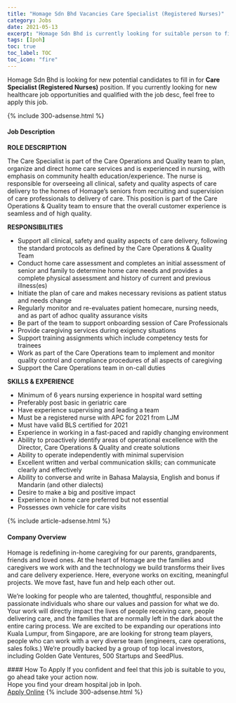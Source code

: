 ```yaml
---
title: "Homage Sdn Bhd Vacancies Care Specialist (Registered Nurses)" 
category: Jobs 
date: 2021-05-13 
excerpt: "Homage Sdn Bhd is currently looking for suitable person to fill in the Care Specialist (Registered Nurses) which positioned at Ipoh" 
tags: [Ipoh] 
toc: true 
toc_label: TOC 
toc_icon: "fire" 
--- 
```


<p>Homage Sdn Bhd is looking for new potential candidates to fill in for <b>Care Specialist (Registered Nurses)</b> position. If you currently looking for new healthcare job opportunities and qualified with the job desc, feel free to apply this job.
</p>{% include 300-adsense.html %} 
<div><div><h4>Job Description</h4></div><div><div><span><div><p><strong>ROLE DESCRIPTION</strong></p><p><span>The Care Specialist is part of the Care Operations and Quality team to plan, organize and direct home care services and is experienced in nursing, with emphasis on community health education/experience. The nurse is responsible for overseeing all clinical, safety and quality aspects of care delivery to the homes of Homage&#8217;s seniors from recruiting and supervision of care professionals to delivery of care. This position is part of the Care Operations &amp; Quality team to ensure that the overall customer experience is seamless and of high quality.</span></p><p><strong>RESPONSIBILITIES</strong></p><ul><li><span>Support all clinical, safety and quality aspects of care delivery, following the standard protocols as defined by the Care Operations &amp; Quality Team</span></li><li><span>Conduct home care assessment and completes an initial assessment of senior and family to determine home care needs and provides a complete physical assessment and history of current and previous illness(es)</span></li><li><span>Initiate the plan of care and makes necessary revisions as patient status and needs change</span></li><li><span>Regularly monitor and re-evaluates patient homecare, nursing needs, and as part of adhoc quality assurance visits</span></li><li><span>Be part of the team to support onboarding session of Care Professionals</span></li><li><span>Provide caregiving services during exigency situations</span></li><li><span>Support training assignments which include competency tests for trainees</span></li><li><span>Work as part of the Care Operations team to implement and monitor quality control and compliance procedures of all aspects of caregiving</span></li><li><span>Support the Care Operations team in on-call duties</span></li></ul><p><strong>SKILLS &amp; EXPERIENCE</strong></p><ul><li><span>Minimum of 6 years nursing experience in hospital ward setting</span></li><li><span>Preferably post basic in geriatric care</span></li><li><span>Have experience supervising and leading a team&#160;</span></li><li><span>Must be a registered nurse with APC for 2021 from LJM</span></li><li><span>Must have valid BLS certified for 2021</span></li><li><span>Experience in working in a fast-paced and rapidly changing environment</span></li><li><span>Ability to proactively identify areas of operational excellence with the Director, Care Operations &amp; Quality and create solutions</span></li><li><span>Ability to operate independently with minimal supervision</span></li><li><span>Excellent written and verbal communication skills; can communicate clearly and effectively</span></li><li><span>Ability to converse and write in Bahasa Malaysia, English and bonus if Mandarin (and other dialects)</span></li><li><span>Desire to make a big and positive impact</span></li><li><span>Experience in home care preferred but not essential</span></li><li><span>Possesses own vehicle for care visits</span></li></ul></div></span></div></div></div> 
{% include article-adsense.html %} 
<div><div><h4>Company Overview</h4></div><div><div><span><div><p>Homage is redefining in-home caregiving for our parents, grandparents, friends and loved ones. At the heart of Homage are the families and caregivers we work with and the technology we build transforms their lives and care delivery experience. Here, everyone works on exciting, meaningful projects. We move fast, have fun and help each other out.</p><p>We&#8217;re looking for people who are talented, thoughtful, responsible and passionate individuals who share our values and passion for what we do. Your work will directly impact the lives of people receiving care, people delivering care, and the families that are normally left in the dark about the entire caring process. We are excited to be expanding our operations into Kuala Lumpur, from Singapore, are are looking for strong team players, people who can work with a very diverse team (engineers, care operations, sales folks.) We&#8217;re proudly backed by a group of top local investors, including Golden Gate Ventures, 500 Startups and SeedPlus.&#160;</p></div></span></div></div></div> 
#### How To Apply 
If you confident and feel that this job is suitable to you, go ahead take your action now. <br/> 
Hope you find your dream hospital job in Ipoh. <br/> 
<a href="https://www.jobstreet.com.my/en/job/care-specialist-registered-nurses-4554911?jobId=jobstreet-my-job-4554911" class="btn btn--warning" target="_blank" rel="nofollow noopenner">Apply Online</a> 
{% include 300-adsense.html %} 